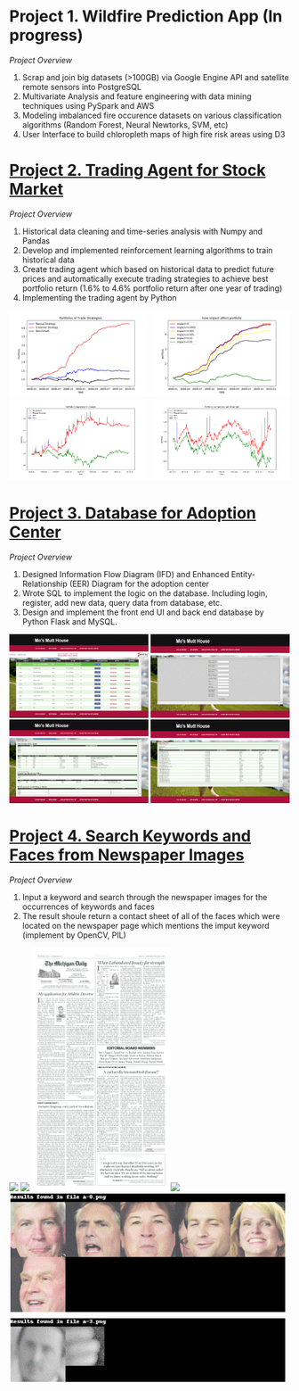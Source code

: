 # Project 1. Wildfire Prediction App (In progress)
*Project Overview*
1. Scrap and join big datasets (>100GB) via Google Engine API and satellite remote sensors into PostgreSQL
2. Multivariate Analysis and feature engineering with data mining techniques using PySpark and AWS
3. Modeling imbalanced fire occurence datasets on various classification algorithms (Random Forest, Neural Newtorks, SVM, etc)
4. User Interface to build chloropleth maps of high fire risk areas using D3



# [Project 2. Trading Agent for Stock Market](https://github.com/joannayhe/Wenjiao_Portfolio/tree/master/Trading_Strategy)
*Project Overview*
1. Historical data cleaning and time-series analysis with Numpy and Pandas
2. Develop and implemented reinforcement learning algorithms to train historical data 
3. Create trading agent which based on historical data to predict future prices and automatically execute trading strategies to achieve best portfolio return (1.6% to 4.6% portfolio return after one year of trading)
4. Implementing the trading agent by Python


<img src="./project_images/Experiment1.png" width="250"/> <img src="./project_images/Experiment2.png" width="250"/>
<img src="./project_images/Portfolio Comparison in-sample.png" width="250"/> <img src="./project_images/Portfolio Comparison out-of-sample.png" width="250"/>


# [Project 3. Database for Adoption Center](https://github.com/joannayhe/Wenjiao_Portfolio/tree/master/Adoption_Center)
*Project Overview*
1. Designed Information Flow Diagram (IFD) and Enhanced Entity-Relationship (EER) Diagram for the adoption center
2. Wrote SQL to implement the logic on the database. Including login, register, add new data, query data from database, etc.
3. Design and implement the front end UI and back end database by Python Flask and MySQL.


<img src="./project_images/dashboard.GIF" width="250" height="150"/> <img src="./project_images/add.GIF" width="250" height="150"/>
<img src="./project_images/report1.GIF" width="250" height="150"/> <img src="./project_images/report2.GIF" width="250" height="150"/>


# [Project 4. Search Keywords and Faces from Newspaper Images](https://github.com/joannayhe/Wenjiao_Portfolio/tree/master/face_recognition)
*Project Overview*
1. Input a keyword and search through the newspaper images for the occurrences of keywords and faces
2. The result shoule return a contact sheet of all of the faces which were located on the newspaper page which mentions the imput keyword (implement by OpenCV, PIL)


<img src="./project_images/a-0.png" width="250"/> <img src="./project_images/a-1.png" width="250"/>
<img src="./project_images/a-2.png" width="250"/><img src="./project_images/a-3.png" width="250"/>
<img src="./project_images/Capture.GIF" width="500"/>
